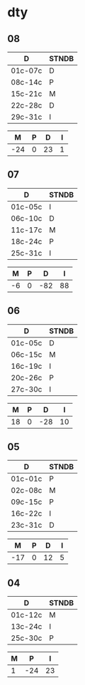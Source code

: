 # dty

## 08

| D       | STNDB  |
| ------- | -- |
| 01c-07c |  D  |
| 08c-14c |  P  |
| 15c-21c |  M  |
| 22c-28c |  D  |
| 29c-31c |  I  |

| **M** | **P**  | **D** | **I** |
| --- | --- | --- | --- |
|  -24 |   0 |  23 |  1 |

## 07

| D       | STNDB  |
| ------- | -- |
| 01c-05c |  I  |
| 06c-10c |  D  |
| 11c-17c |  M  |
| 18c-24c |  P  |
| 25c-31c |  I  |

| **M** | **P**  | **D** | **I** |
| --- | --- | --- | --- |
|  -6 |   0 |  -82 |  88 |

## 06

| D       | STNDB  |
| ------- | -- |
| 01c-05c |  D  |
| 06c-15c |  M  |
| 16c-19c |  I  |
| 20c-26c |  P  |
| 27c-30c |  I  |

| **M** | **P**  | **D** | **I** |
| --- | --- | --- | --- |
| 18 |   0 |  -28 |  10 |

## 05

| D       | STNDB |
| ------- | -- |
| 01c-01c |  P  |
| 02c-08c |  M  |
| 09c-15c |  P  |
| 16c-22c |  I  |
| 23c-31c |  D  |

| **M** | **P**  | **D** | **I** |
| --- | --- | --- | --- |
| -17 |   0 |  12 |   5 |

## 04

| D       | STNDB |
| ------- | -- |
| 01c-12c |  M  |
| 13c-24c |  I  |
| 25c-30c |  P  |

| **M**  | **P**  | **I**  |
|  ---  | --- |   ---  |
|  1  |  -24  |  23  |
